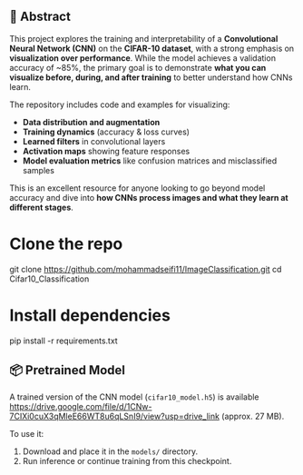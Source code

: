## 📄 Abstract

This project explores the training and interpretability of a **Convolutional Neural Network (CNN)** on the **CIFAR-10 dataset**, with a strong emphasis on **visualization over performance**. While the model achieves a validation accuracy of ~85%, the primary goal is to demonstrate **what you can visualize before, during, and after training** to better understand how CNNs learn.

The repository includes code and examples for visualizing:
- **Data distribution and augmentation**
- **Training dynamics** (accuracy & loss curves)
- **Learned filters** in convolutional layers
- **Activation maps** showing feature responses
- **Model evaluation metrics** like confusion matrices and misclassified samples

 This is an excellent resource for anyone looking to go beyond model accuracy and dive into **how CNNs process images and what they learn at different stages**.

 # Clone the repo
git clone https://github.com/mohammadseifi11/ImageClassification.git
cd Cifar10_Classification

# Install dependencies
pip install -r requirements.txt

## 📦 Pretrained Model

A trained version of the CNN model (`cifar10_model.h5`) is available https://drive.google.com/file/d/1CNw-7CIXi0cuX3qMleE66WT8u6qLSnI9/view?usp=drive_link (approx. 27 MB).

To use it:
1. Download and place it in the `models/` directory.
2. Run inference or continue training from this checkpoint.
